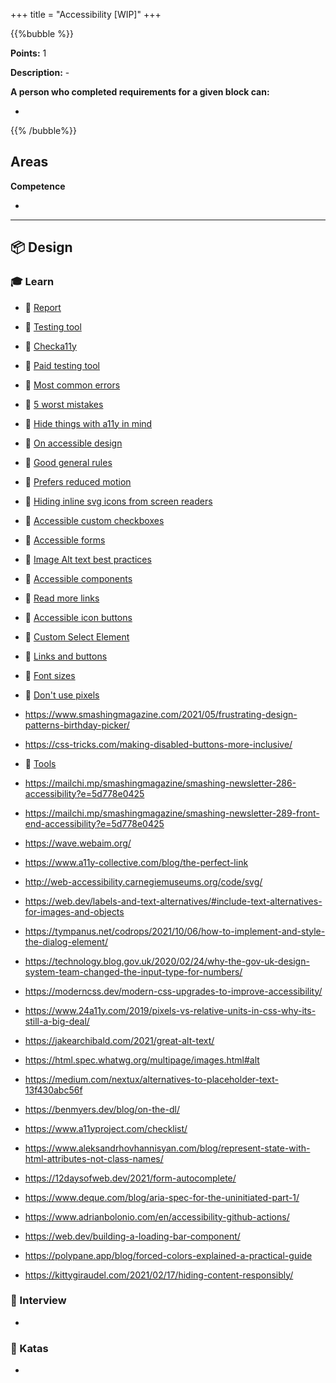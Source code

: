 +++
title = "Accessibility [WIP]"
+++

{{%bubble %}}

**Points:** 1

**Description:** -

**A person who completed requirements for a given block can:**

-

{{% /bubble%}}

## Areas

**Competence**

-

---

## 📦 Design

### 🎓 Learn

- 📗 [Report](https://abilitynet.org.uk/news-blogs/less-1-website-home-pages-are-likely-meet-accessibility-standards)
- 📗 [Testing tool](https://www.paciellogroup.com/toolkit/)
- 📗 [Checka11y](https://github.com/jackdomleo7/Checka11y.css)
- 📗 [Paid testing tool](https://uxplanet.org/make-your-website-ada-compliant-accessibe-d27c38ac5d26)


- 📗 [Most common errors](https://www.brucelawson.co.uk/2019/checklist-to-avoid-the-most-common-accessibility-errors/)
- 📗 [5 worst mistakes](https://bighack.org/5-most-annoying-website-features-i-face-as-a-blind-screen-reader-user-accessibility/)
- 📗 [Hide things with a11y in mind](https://css-tricks.com/comparing-various-ways-to-hide-things-in-css/)
- 📗 [On accessible design](https://uxdesign.cc/user-experience-is-accessible-design-fb886a8776b0)
- 📗 [Good general rules](https://uxplanet.org/ux-accessibility-for-elderly-12-principles-9708289b6f78)
- 📗 [Prefers reduced motion](https://www.phpied.com/exploring-prefers-reduced-motion/)


- 📗 [Hiding inline svg icons from screen readers](https://www.456bereastreet.com/archive/201609/hiding_inline_svg_icons_from_screen_readers/)
- 📗 [Accessible custom checkboxes](https://css-tricks.com/customise-radio-buttons-without-compromising-accessibility/)
- 📗 [Accessible forms](https://webaim.org/techniques/forms/controls?textfield=&addresstext=&select=1&favcity2=3&submitbutton.x=71&submitbutton.y=14)
- 📗 [Image Alt text best practices](https://support.siteimprove.com/hc/en-gb/articles/115000013031-Accessibility-Image-Alt-text-best-practices)
- 📗 [Accessible components](https://github.com/scottaohara/accessible_components)
- 📗 [Read more links](https://blog.prototypr.io/youre-not-still-using-read-more-are-you-16466ae326e7)
- 📗 [Accessible icon buttons](https://www.sarasoueidan.com/blog/accessible-icon-buttons/)
- 📗 [Custom Select Element](https://24ways.org/2019/making-a-better-custom-select-element/)
- 📗 [Links and buttons](https://css-tricks.com/a-complete-guide-to-links-and-buttons/)
- 📗 [Font sizes](https://css-tricks.com/accessible-font-sizing-explained/)
- 📗 [Don't use pixels](https://uxdesign.cc/say-goodbye-to-pixels-cb720fbaf250)
- https://www.smashingmagazine.com/2021/05/frustrating-design-patterns-birthday-picker/
- https://css-tricks.com/making-disabled-buttons-more-inclusive/
  
- 📗 [Tools](https://blog.prototypr.io/accessibility-tools-and-plugins-for-designers-d47e5713ec91)

- https://mailchi.mp/smashingmagazine/smashing-newsletter-286-accessibility?e=5d778e0425
- https://mailchi.mp/smashingmagazine/smashing-newsletter-289-front-end-accessibility?e=5d778e0425
- https://wave.webaim.org/
- https://www.a11y-collective.com/blog/the-perfect-link
- http://web-accessibility.carnegiemuseums.org/code/svg/
- https://web.dev/labels-and-text-alternatives/#include-text-alternatives-for-images-and-objects
- https://tympanus.net/codrops/2021/10/06/how-to-implement-and-style-the-dialog-element/
- https://technology.blog.gov.uk/2020/02/24/why-the-gov-uk-design-system-team-changed-the-input-type-for-numbers/

- https://moderncss.dev/modern-css-upgrades-to-improve-accessibility/

- https://www.24a11y.com/2019/pixels-vs-relative-units-in-css-why-its-still-a-big-deal/
- https://jakearchibald.com/2021/great-alt-text/
- https://html.spec.whatwg.org/multipage/images.html#alt
- https://medium.com/nextux/alternatives-to-placeholder-text-13f430abc56f
- https://benmyers.dev/blog/on-the-dl/
- https://www.a11yproject.com/checklist/
- https://www.aleksandrhovhannisyan.com/blog/represent-state-with-html-attributes-not-class-names/
- https://12daysofweb.dev/2021/form-autocomplete/
- https://www.deque.com/blog/aria-spec-for-the-uninitiated-part-1/
- https://www.adrianbolonio.com/en/accessibility-github-actions/
- https://web.dev/building-a-loading-bar-component/

- https://polypane.app/blog/forced-colors-explained-a-practical-guide
- https://kittygiraudel.com/2021/02/17/hiding-content-responsibly/

### 🎤 Interview

- 

### 📝 Katas

- 
